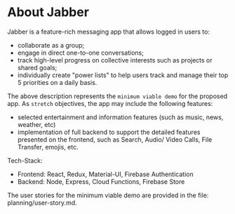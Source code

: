 # About Jabber
Jabber is a feature-rich messaging app that allows logged in users to:

* collaborate as a group;
* engage in direct one-to-one conversations;
* track high-level progress on collective interests such as projects or shared goals;
* individually create "power lists" to help users track and manage their top 5 priorities on a daily basis.

The above description represents the `minimum viable demo` for the proposed app. As `stretch` objectives, the app may include the following features:

* selected entertainment and information features (such as music, news, weather, etc)
* implementation of full backend to support the detailed features presented on the frontend, such as Search, Audio/ Video Calls, File Transfer, emojis, etc. 


Tech-Stack:
* Frontend: React, Redux, Material-UI, Firebase Authentication
* Backend: Node, Express, Cloud Functions, Firebase Store

The user stories for the minimum viable demo are provided in the file: planning/user-story.md.